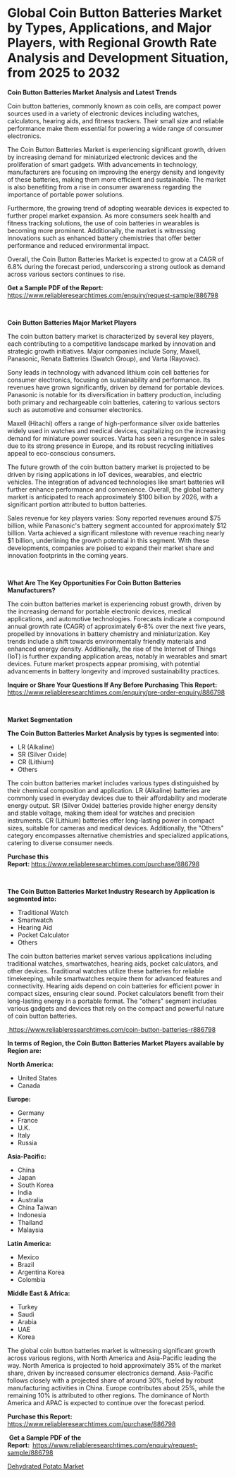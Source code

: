 <p><h1>Global Coin Button Batteries Market by Types, Applications, and Major Players, with Regional Growth Rate Analysis and Development Situation, from 2025 to 2032</h1></p><p><strong>Coin Button Batteries Market Analysis and Latest Trends</strong></p>
<p><p>Coin button batteries, commonly known as coin cells, are compact power sources used in a variety of electronic devices including watches, calculators, hearing aids, and fitness trackers. Their small size and reliable performance make them essential for powering a wide range of consumer electronics.</p><p>The Coin Button Batteries Market is experiencing significant growth, driven by increasing demand for miniaturized electronic devices and the proliferation of smart gadgets. With advancements in technology, manufacturers are focusing on improving the energy density and longevity of these batteries, making them more efficient and sustainable. The market is also benefiting from a rise in consumer awareness regarding the importance of portable power solutions.</p><p>Furthermore, the growing trend of adopting wearable devices is expected to further propel market expansion. As more consumers seek health and fitness tracking solutions, the use of coin batteries in wearables is becoming more prominent. Additionally, the market is witnessing innovations such as enhanced battery chemistries that offer better performance and reduced environmental impact.</p><p>Overall, the Coin Button Batteries Market is expected to grow at a CAGR of 6.8% during the forecast period, underscoring a strong outlook as demand across various sectors continues to rise.</p></p>
<p><strong>Get a Sample PDF of the Report:&nbsp;</strong> <a href="https://www.reliableresearchtimes.com/enquiry/request-sample/886798?utm_campaign=2931&utm_medium=2&utm_source=Github&utm_content=ia&utm_term=04042025&utm_id=coin-button-batteries">https://www.reliableresearchtimes.com/enquiry/request-sample/886798</a></p>
<p>&nbsp;</p>
<p><strong>Coin Button Batteries Major Market Players</strong></p>
<p><p>The coin button battery market is characterized by several key players, each contributing to a competitive landscape marked by innovation and strategic growth initiatives. Major companies include Sony, Maxell, Panasonic, Renata Batteries (Swatch Group), and Varta (Rayovac). </p><p>Sony leads in technology with advanced lithium coin cell batteries for consumer electronics, focusing on sustainability and performance. Its revenues have grown significantly, driven by demand for portable devices. Panasonic is notable for its diversification in battery production, including both primary and rechargeable coin batteries, catering to various sectors such as automotive and consumer electronics. </p><p>Maxell (Hitachi) offers a range of high-performance silver oxide batteries widely used in watches and medical devices, capitalizing on the increasing demand for miniature power sources. Varta has seen a resurgence in sales due to its strong presence in Europe, and its robust recycling initiatives appeal to eco-conscious consumers.</p><p>The future growth of the coin button battery market is projected to be driven by rising applications in IoT devices, wearables, and electric vehicles. The integration of advanced technologies like smart batteries will further enhance performance and convenience. Overall, the global battery market is anticipated to reach approximately $100 billion by 2026, with a significant portion attributed to button batteries.</p><p>Sales revenue for key players varies: Sony reported revenues around $75 billion, while Panasonic's battery segment accounted for approximately $12 billion. Varta achieved a significant milestone with revenue reaching nearly $1 billion, underlining the growth potential in this segment. With these developments, companies are poised to expand their market share and innovation footprints in the coming years.</p></p>
<p>&nbsp;</p>
<p><strong>What Are The Key Opportunities For Coin Button Batteries Manufacturers?</strong></p>
<p><p>The coin button batteries market is experiencing robust growth, driven by the increasing demand for portable electronic devices, medical applications, and automotive technologies. Forecasts indicate a compound annual growth rate (CAGR) of approximately 6-8% over the next five years, propelled by innovations in battery chemistry and miniaturization. Key trends include a shift towards environmentally friendly materials and enhanced energy density. Additionally, the rise of the Internet of Things (IoT) is further expanding application areas, notably in wearables and smart devices. Future market prospects appear promising, with potential advancements in battery longevity and improved sustainability practices.</p></p>
<p><strong>Inquire or Share Your Questions If Any Before Purchasing This Report:</strong> <a href="https://www.reliableresearchtimes.com/enquiry/pre-order-enquiry/886798?utm_campaign=2931&utm_medium=2&utm_source=Github&utm_content=ia&utm_term=04042025&utm_id=coin-button-batteries">https://www.reliableresearchtimes.com/enquiry/pre-order-enquiry/886798</a></p>
<p>&nbsp;</p>
<p><strong>Market Segmentation</strong></p>
<p><strong>The Coin Button Batteries Market Analysis by types is segmented into:</strong></p>
<p><ul><li>LR (Alkaline)</li><li>SR (Silver Oxide)</li><li>CR (Lithium)</li><li>Others</li></ul></p>
<p><p>The coin button batteries market includes various types distinguished by their chemical composition and application. LR (Alkaline) batteries are commonly used in everyday devices due to their affordability and moderate energy output. SR (Silver Oxide) batteries provide higher energy density and stable voltage, making them ideal for watches and precision instruments. CR (Lithium) batteries offer long-lasting power in compact sizes, suitable for cameras and medical devices. Additionally, the "Others" category encompasses alternative chemistries and specialized applications, catering to diverse consumer needs.</p></p>
<p><strong>Purchase this Report:&nbsp;</strong><a href="https://www.reliableresearchtimes.com/purchase/886798?utm_campaign=2931&utm_medium=2&utm_source=Github&utm_content=ia&utm_term=04042025&utm_id=coin-button-batteries">https://www.reliableresearchtimes.com/purchase/886798</a></p>
<p>&nbsp;</p>
<p><strong>The Coin Button Batteries Market Industry Research by Application is segmented into:</strong></p>
<p><ul><li>Traditional Watch</li><li>Smartwatch</li><li>Hearing Aid</li><li>Pocket Calculator</li><li>Others</li></ul></p>
<p><p>The coin button batteries market serves various applications including traditional watches, smartwatches, hearing aids, pocket calculators, and other devices. Traditional watches utilize these batteries for reliable timekeeping, while smartwatches require them for advanced features and connectivity. Hearing aids depend on coin batteries for efficient power in compact sizes, ensuring clear sound. Pocket calculators benefit from their long-lasting energy in a portable format. The "others" segment includes various gadgets and devices that rely on the compact and powerful nature of coin button batteries.</p></p>
<p><a href="https://www.reliableresearchtimes.com/coin-button-batteries-r886798?utm_campaign=2931&utm_medium=2&utm_source=Github&utm_content=ia&utm_term=04042025&utm_id=coin-button-batteries">&nbsp;https://www.reliableresearchtimes.com/coin-button-batteries-r886798</a></p>
<p><strong>In terms of Region, the Coin Button Batteries Market Players available by Region are:</strong></p>
<p>
    <p> <strong> North America: </strong>
        <ul>
            <li>United States</li>
            <li>Canada</li>
        </ul>
        </p> 
    <p> <strong> Europe: </strong>
        <ul>
            <li>Germany</li>
            <li>France</li>
            <li>U.K.</li>
            <li>Italy</li>
            <li>Russia</li>
        </ul>
        </p> 
    <p> <strong> Asia-Pacific: </strong>
        <ul>
            <li>China</li>
            <li>Japan</li>
            <li>South Korea</li>
            <li>India</li>
            <li>Australia</li>
            <li>China Taiwan</li>
            <li>Indonesia</li>
            <li>Thailand</li>
            <li>Malaysia</li>
        </ul>
        </p> 
    <p> <strong> Latin America: </strong>
        <ul>
            <li>Mexico</li>
            <li>Brazil</li>
            <li>Argentina Korea</li>
            <li>Colombia</li>
        </ul>
        </p> 
    <p> <strong> Middle East & Africa: </strong>
        <ul>
            <li>Turkey</li>
            <li>Saudi</li>
            <li>Arabia</li>
            <li>UAE</li>
            <li>Korea</li>
        </ul>
    </p>
    </p>
<p><p>The global coin button batteries market is witnessing significant growth across various regions, with North America and Asia-Pacific leading the way. North America is projected to hold approximately 35% of the market share, driven by increased consumer electronics demand. Asia-Pacific follows closely with a projected share of around 30%, fueled by robust manufacturing activities in China. Europe contributes about 25%, while the remaining 10% is attributed to other regions. The dominance of North America and APAC is expected to continue over the forecast period.</p></p>
<p><strong>Purchase this Report: </strong><a href="https://www.reliableresearchtimes.com/purchase/886798?utm_campaign=2931&utm_medium=2&utm_source=Github&utm_content=ia&utm_term=04042025&utm_id=coin-button-batteries">https://www.reliableresearchtimes.com/purchase/886798</a></p>
<p>&nbsp;<strong>Get a Sample PDF of the Report:&nbsp;&nbsp;</strong><a href="https://www.reliableresearchtimes.com/enquiry/request-sample/886798?utm_campaign=2931&utm_medium=2&utm_source=Github&utm_content=ia&utm_term=04042025&utm_id=coin-button-batteries">https://www.reliableresearchtimes.com/enquiry/request-sample/886798</a></p>
<p><strong></strong></p>
<p><p><a href="https://github.com/berbelsagwan/Market-Research-Report-List-1/blob/main/dehydrated-potato-market.md?utm_campaign=2931&utm_medium=2&utm_source=Github&utm_content=ia&utm_term=04042025&utm_id=coin-button-batteries">Dehydrated Potato Market</a></p></p>